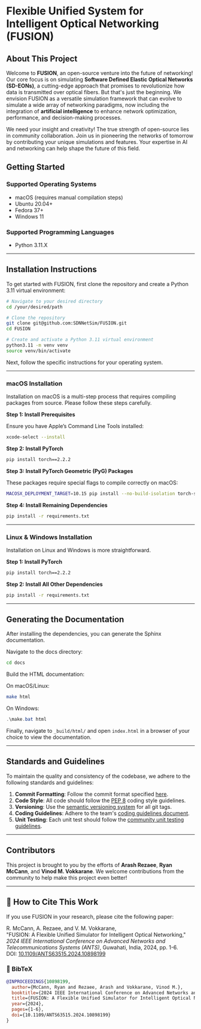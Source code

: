 # Flexible Unified System for Intelligent Optical Networking (FUSION)

## About This Project

Welcome to **FUSION**, an open-source venture into the future of networking! Our core focus is on simulating **Software Defined Elastic Optical Networks (SD-EONs)**, a cutting-edge approach that promises to revolutionize how data is transmitted over optical fibers. But that's just the beginning. We envision FUSION as a versatile simulation framework that can evolve to simulate a wide array of networking paradigms, now including the integration of **artificial intelligence** to enhance network optimization, performance, and decision-making processes.

We need your insight and creativity! The true strength of open-source lies in community collaboration. Join us in pioneering the networks of tomorrow by contributing your unique simulations and features. Your expertise in AI and networking can help shape the future of this field.

## Getting Started

### Supported Operating Systems

- macOS (requires manual compilation steps)
- Ubuntu 20.04+
- Fedora 37+
- Windows 11

### Supported Programming Languages

- Python 3.11.X

---

## Installation Instructions

To get started with FUSION, first clone the repository and create a Python 3.11 virtual environment:

```bash
# Navigate to your desired directory
cd /your/desired/path

# Clone the repository
git clone git@github.com:SDNNetSim/FUSION.git
cd FUSION

# Create and activate a Python 3.11 virtual environment
python3.11 -m venv venv
source venv/bin/activate
```

Next, follow the specific instructions for your operating system.

---

### macOS Installation

Installation on macOS is a multi-step process that requires compiling packages from source. Please follow these steps carefully.

**Step 1: Install Prerequisites**

Ensure you have Apple’s Command Line Tools installed:

```bash
xcode-select --install
```

**Step 2: Install PyTorch**

```bash
pip install torch==2.2.2
```

**Step 3: Install PyTorch Geometric (PyG) Packages**

These packages require special flags to compile correctly on macOS:

```bash
MACOSX_DEPLOYMENT_TARGET=10.15 pip install --no-build-isolation torch-scatter torch-sparse torch-cluster torch-spline-conv -f https://data.pyg.org/whl/torch-2.2.2+cpu.html
```

**Step 4: Install Remaining Dependencies**

```bash
pip install -r requirements.txt
```

---

### Linux & Windows Installation

Installation on Linux and Windows is more straightforward.

**Step 1: Install PyTorch**

```bash
pip install torch==2.2.2
```

**Step 2: Install All Other Dependencies**

```bash
pip install -r requirements.txt
```

---

## Generating the Documentation

After installing the dependencies, you can generate the Sphinx documentation.

Navigate to the docs directory:

```bash
cd docs
```

Build the HTML documentation:

On macOS/Linux:

```bash
make html
```

On Windows:

```powershell
.\make.bat html
```

Finally, navigate to `_build/html/` and open `index.html` in a browser of your choice to view the documentation.

---

## Standards and Guidelines

To maintain the quality and consistency of the codebase, we adhere to the following standards and guidelines:

1. **Commit Formatting**: Follow the commit format specified [here](https://gist.github.com/robertpainsi/b632364184e70900af4ab688decf6f53).
2. **Code Style**: All code should follow the [PEP 8](https://peps.python.org/pep-0008/) coding style guidelines.
3. **Versioning**: Use the [semantic versioning system](https://semver.org/) for all git tags.
4. **Coding Guidelines**: Adhere to the team's [coding guidelines document](https://github.com/SDNNetSim/sdn_simulator/blob/main/CONTRIBUTING.md).
5. **Unit Testing**: Each unit test should follow the [community unit testing guidelines](https://pylonsproject.org/community-unit-testing-guidelines.html).

---

## Contributors

This project is brought to you by the efforts of **Arash Rezaee**, **Ryan McCann**, and **Vinod M. Vokkarane**. We welcome contributions from the community to help make this project even better!

---

## 📖 How to Cite This Work

If you use FUSION in your research, please cite the following paper:

R. McCann, A. Rezaee, and V. M. Vokkarane,  
"FUSION: A Flexible Unified Simulator for Intelligent Optical Networking,"  
*2024 IEEE International Conference on Advanced Networks and Telecommunications Systems (ANTS)*, Guwahati, India, 2024, pp. 1-6.  
DOI: [10.1109/ANTS63515.2024.10898199](https://doi.org/10.1109/ANTS63515.2024.10898199)

### 📄 BibTeX

```bibtex
@INPROCEEDINGS{10898199,
  author={McCann, Ryan and Rezaee, Arash and Vokkarane, Vinod M.},
  booktitle={2024 IEEE International Conference on Advanced Networks and Telecommunications Systems (ANTS)}, 
  title={FUSION: A Flexible Unified Simulator for Intelligent Optical Networking}, 
  year={2024},
  pages={1-6},
  doi={10.1109/ANTS63515.2024.10898199}
}
```
